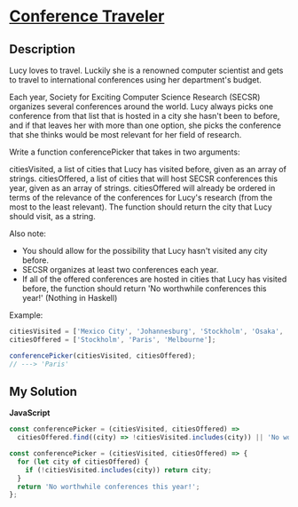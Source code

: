 # [Conference Traveler](https://www.codewars.com/kata/56f5594a575d7d3c0e000ea0)

## Description

Lucy loves to travel. Luckily she is a renowned computer scientist and gets to travel to international conferences using her department's budget.

Each year, Society for Exciting Computer Science Research (SECSR) organizes several conferences around the world. Lucy always picks one conference from that list that is hosted in a city she hasn't been to before, and if that leaves her with more than one option, she picks the conference that she thinks would be most relevant for her field of research.

Write a function conferencePicker that takes in two arguments:

citiesVisited, a list of cities that Lucy has visited before, given as an array of strings.
citiesOffered, a list of cities that will host SECSR conferences this year, given as an array of strings. citiesOffered will already be ordered in terms of the relevance of the conferences for Lucy's research (from the most to the least relevant).
The function should return the city that Lucy should visit, as a string.

Also note:

- You should allow for the possibility that Lucy hasn't visited any city before.
- SECSR organizes at least two conferences each year.
- If all of the offered conferences are hosted in cities that Lucy has visited before, the function should return 'No worthwhile conferences this year!' (Nothing in Haskell)

Example:

```js
citiesVisited = ['Mexico City', 'Johannesburg', 'Stockholm', 'Osaka', 'Saint Petersburg', 'London'];
citiesOffered = ['Stockholm', 'Paris', 'Melbourne'];

conferencePicker(citiesVisited, citiesOffered);
// ---> 'Paris'
```

## My Solution

**JavaScript**

```js
const conferencePicker = (citiesVisited, citiesOffered) =>
  citiesOffered.find((city) => !citiesVisited.includes(city)) || 'No worthwhile conferences this year!';
```

```js
const conferencePicker = (citiesVisited, citiesOffered) => {
  for (let city of citiesOffered) {
    if (!citiesVisited.includes(city)) return city;
  }
  return 'No worthwhile conferences this year!';
};
```
